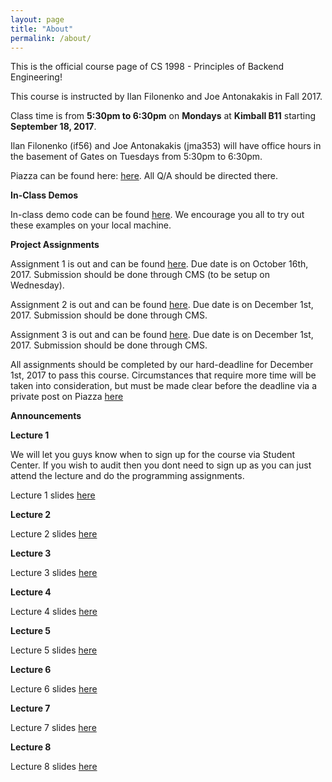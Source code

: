 ```yaml
---
layout: page
title: "About"
permalink: /about/
---
```


This is the official course page of CS 1998 - Principles of Backend Engineering!

This course is instructed by Ilan Filonenko and Joe Antonakakis in Fall 2017.

Class time is from **5:30pm to 6:30pm** on **Mondays** at **Kimball B11** starting **September 18, 2017**.

Ilan Filonenko (if56) and Joe Antonakakis (jma353) will have office hours in the basement of Gates on Tuesdays from 5:30pm to 6:30pm.

Piazza can be found here: [here](https://piazza.com/class/j802rzmnm2p4o4?cid=1). All Q/A should be directed there.

**In-Class Demos**

In-class demo code can be found [here](https://github.com/Cornell-PoBE/demos).  We encourage you all to try out these examples on your local machine.

**Project Assignments**

Assignment 1 is out and can be found [here](https://github.com/Cornell-PoBE/A1). Due date is on October 16th, 2017. Submission should be done through CMS (to be setup on Wednesday).

Assignment 2 is out and can be found [here](https://github.com/Cornell-PoBE/A2). Due date is on December 1st, 2017. Submission should be done through CMS.

Assignment 3 is out and can be found [here](https://github.com/Cornell-PoBE/A3). Due date is on December 1st, 2017. Submission should be done through CMS.

All assignments should be completed by our hard-deadline for December 1st, 2017 to pass this course. Circumstances that require more time will be taken into consideration, but must be made clear before the deadline via a private post on Piazza [here](https://piazza.com/class/j802rzmnm2p4o4?cid=1)

**Announcements**

**Lecture 1**

We will let you guys know when to sign up for the course via Student Center. If you wish to audit then you dont need to sign up as you can just attend the lecture and do the programming assignments.

Lecture 1 slides [here](https://docs.google.com/presentation/d/e/2PACX-1vSlSTeSV_qWQWF_9pXI4t5028GqAJAes5eD5M6nUew2NF8ldl4XUlemS0p-osbXDFzN3tF4EBuPaM-I/pub?start=false&loop=false&delayms=3000&slide=id.g238d43cf52_0_4)

**Lecture 2**

Lecture 2 slides [here](https://docs.google.com/presentation/d/1AKqaddYDXF8_bDtkvsfJlN9Ny_0JK4W_NvQkG-1cyZU/edit?usp=sharing)

**Lecture 3**

Lecture 3 slides [here](https://docs.google.com/presentation/d/1L75_imiUMpPn2Q-BC_F-uqaxXhxX_vX4n_4AdwWnFTA/edit?usp=sharing)

**Lecture 4**

Lecture 4 slides [here](https://docs.google.com/presentation/d/e/2PACX-1vQbuCoZ63orlZDWvKiAQRwOd8VV-CRli9toPR8mfmKsAJl3mWv6nktnTvthINEGuJ--TtmYpNxJ6Zmt/pub)

**Lecture 5**

Lecture 5 slides [here](https://docs.google.com/presentation/d/e/2PACX-1vQUUC1mbbLCjTOXHrU04ziBHXZUN5GTNkQF8wqYqJ06_Lf9bHYgLwS5OGhdpwIRSsbcvYkboaszEGp8/pub)

**Lecture 6**

Lecture 6 slides [here](https://docs.google.com/presentation/d/e/2PACX-1vSMsyFaABb7QYZI5I6RGqCXpJMYWTXf-mLfv-X2vmaZAWOWGqA0cap7htr_ThXKGMe_W-wjILbAHajR/pub?slide=id.p)

**Lecture 7**

Lecture 7 slides [here](https://docs.google.com/presentation/d/e/2PACX-1vQCs2wUJSBogJ2eiZ9N9X9t4A70oMU1auz9vQGAhg5JurlIQv4M5xBGHcSpmVCol1e9dsQbbnvohy78/pub?slide=id.g29a2df222b_0_109)

**Lecture 8**

Lecture 8 slides [here](https://docs.google.com/presentation/d/e/2PACX-1vRsUPezhJiQZyh321i6gVjU5099coI4VrtXUanlYEAZJOApiPc5kMGhNVWQTiXGTsi9hwNyFdOuzcAq/pub?slide=id.g29f6a8478a_0_0)
